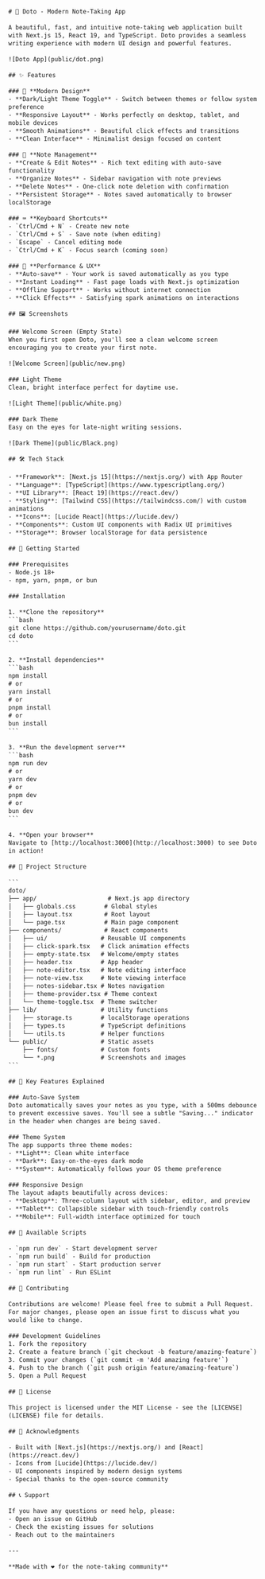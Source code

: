     # 📝 Doto - Modern Note-Taking App

    A beautiful, fast, and intuitive note-taking web application built with Next.js 15, React 19, and TypeScript. Doto provides a seamless writing experience with modern UI design and powerful features.

    ![Doto App](public/dot.png)

    ## ✨ Features

    ### 🎨 **Modern Design**
    - **Dark/Light Theme Toggle** - Switch between themes or follow system preference
    - **Responsive Layout** - Works perfectly on desktop, tablet, and mobile devices
    - **Smooth Animations** - Beautiful click effects and transitions
    - **Clean Interface** - Minimalist design focused on content

    ### 📝 **Note Management**
    - **Create & Edit Notes** - Rich text editing with auto-save functionality
    - **Organize Notes** - Sidebar navigation with note previews
    - **Delete Notes** - One-click note deletion with confirmation
    - **Persistent Storage** - Notes saved automatically to browser localStorage

    ### ⌨️ **Keyboard Shortcuts**
    - `Ctrl/Cmd + N` - Create new note
    - `Ctrl/Cmd + S` - Save note (when editing)
    - `Escape` - Cancel editing mode
    - `Ctrl/Cmd + K` - Focus search (coming soon)

    ### 🚀 **Performance & UX**
    - **Auto-save** - Your work is saved automatically as you type
    - **Instant Loading** - Fast page loads with Next.js optimization
    - **Offline Support** - Works without internet connection
    - **Click Effects** - Satisfying spark animations on interactions

    ## 🖼️ Screenshots

    ### Welcome Screen (Empty State)
    When you first open Doto, you'll see a clean welcome screen encouraging you to create your first note.

    ![Welcome Screen](public/new.png)

    ### Light Theme
    Clean, bright interface perfect for daytime use.

    ![Light Theme](public/white.png)

    ### Dark Theme
    Easy on the eyes for late-night writing sessions.

    ![Dark Theme](public/Black.png)

    ## 🛠️ Tech Stack

    - **Framework**: [Next.js 15](https://nextjs.org/) with App Router
    - **Language**: [TypeScript](https://www.typescriptlang.org/)
    - **UI Library**: [React 19](https://react.dev/)
    - **Styling**: [Tailwind CSS](https://tailwindcss.com/) with custom animations
    - **Icons**: [Lucide React](https://lucide.dev/)
    - **Components**: Custom UI components with Radix UI primitives
    - **Storage**: Browser localStorage for data persistence

    ## 🚀 Getting Started

    ### Prerequisites
    - Node.js 18+ 
    - npm, yarn, pnpm, or bun

    ### Installation

    1. **Clone the repository**
    ```bash
    git clone https://github.com/yourusername/doto.git
    cd doto
    ```

    2. **Install dependencies**
    ```bash
    npm install
    # or
    yarn install
    # or
    pnpm install
    # or
    bun install
    ```

    3. **Run the development server**
    ```bash
    npm run dev
    # or
    yarn dev
    # or
    pnpm dev
    # or
    bun dev
    ```

    4. **Open your browser**
    Navigate to [http://localhost:3000](http://localhost:3000) to see Doto in action!

    ## 📁 Project Structure

    ```
    doto/
    ├── app/                    # Next.js app directory
    │   ├── globals.css        # Global styles
    │   ├── layout.tsx         # Root layout
    │   └── page.tsx           # Main page component
    ├── components/            # React components
    │   ├── ui/               # Reusable UI components
    │   ├── click-spark.tsx   # Click animation effects
    │   ├── empty-state.tsx   # Welcome/empty states
    │   ├── header.tsx        # App header
    │   ├── note-editor.tsx   # Note editing interface
    │   ├── note-view.tsx     # Note viewing interface
    │   ├── notes-sidebar.tsx # Notes navigation
    │   ├── theme-provider.tsx # Theme context
    │   └── theme-toggle.tsx  # Theme switcher
    ├── lib/                  # Utility functions
    │   ├── storage.ts        # localStorage operations
    │   ├── types.ts          # TypeScript definitions
    │   └── utils.ts          # Helper functions
    └── public/               # Static assets
        ├── fonts/            # Custom fonts
        └── *.png             # Screenshots and images
    ```

    ## 🎯 Key Features Explained

    ### Auto-Save System
    Doto automatically saves your notes as you type, with a 500ms debounce to prevent excessive saves. You'll see a subtle "Saving..." indicator in the header when changes are being saved.

    ### Theme System
    The app supports three theme modes:
    - **Light**: Clean white interface
    - **Dark**: Easy-on-the-eyes dark mode
    - **System**: Automatically follows your OS theme preference

    ### Responsive Design
    The layout adapts beautifully across devices:
    - **Desktop**: Three-column layout with sidebar, editor, and preview
    - **Tablet**: Collapsible sidebar with touch-friendly controls
    - **Mobile**: Full-width interface optimized for touch

    ## 🔧 Available Scripts

    - `npm run dev` - Start development server
    - `npm run build` - Build for production
    - `npm run start` - Start production server
    - `npm run lint` - Run ESLint

    ## 🤝 Contributing

    Contributions are welcome! Please feel free to submit a Pull Request. For major changes, please open an issue first to discuss what you would like to change.

    ### Development Guidelines
    1. Fork the repository
    2. Create a feature branch (`git checkout -b feature/amazing-feature`)
    3. Commit your changes (`git commit -m 'Add amazing feature'`)
    4. Push to the branch (`git push origin feature/amazing-feature`)
    5. Open a Pull Request

    ## 📄 License

    This project is licensed under the MIT License - see the [LICENSE](LICENSE) file for details.

    ## 🙏 Acknowledgments

    - Built with [Next.js](https://nextjs.org/) and [React](https://react.dev/)
    - Icons from [Lucide](https://lucide.dev/)
    - UI components inspired by modern design systems
    - Special thanks to the open-source community

    ## 📞 Support

    If you have any questions or need help, please:
    - Open an issue on GitHub
    - Check the existing issues for solutions
    - Reach out to the maintainers

    ---

    **Made with ❤️ for the note-taking community**
